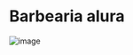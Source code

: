 # Barbearia alura
![image](https://user-images.githubusercontent.com/103865017/201220636-e3a1c664-c9fc-445a-b178-2754a6da8466.png)

